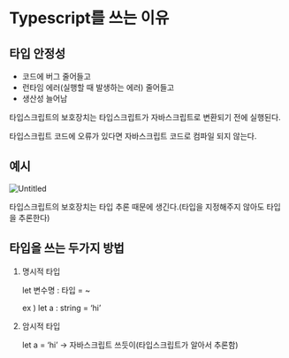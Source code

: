 # Typescript를 쓰는 이유

## 타입 안정성

- 코드에 버그 줄어들고
- 런타임 에러(실행할 때 발생하는 에러) 줄어들고
- 생산성 늘어남

타입스크립트의 보호장치는 타입스크립트가 자바스크립트로 변환되기 전에 실행된다.

타입스크립트 코드에 오류가 있다면 자바스크립트 코드로 컴파일 되지 않는다.

## 예시

![Untitled](https://s3-us-west-2.amazonaws.com/secure.notion-static.com/8367b91a-aba3-46c9-9046-3d8007ef4552/Untitled.png)

타입스크립트의 보호장치는 타입 추론 때문에 생긴다.(타입을 지정해주지 않아도 타입을 추론한다)

## 타입을 쓰는 두가지 방법

1. 명시적 타입
    
    let 변수명 : 타입 = ~
    
    ex ) let a : string = ‘hi’
    
2. 암시적 타입
    
    let a = ‘hi’ → 자바스크립트 쓰듯이(타입스크립트가 알아서 추론함)
